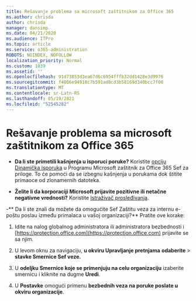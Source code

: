 ```yaml
---
title: Rešavanje problema sa microsoft zaštitnikom za Office 365
ms.author: chrisda
author: chrisda
manager: dansimp
ms.date: 04/21/2020
ms.audience: ITPro
ms.topic: article
ms.service: o365-administration
ROBOTS: NOINDEX, NOFOLLOW
localization_priority: Normal
ms.custom: 1039
ms.assetid: ''
ms.openlocfilehash: 91d73853d3ea67d6c6954fffb32dd1428e3d9976
ms.sourcegitcommit: f4866e94918c7b591ad0cd3b58169d340bcc7f00
ms.translationtype: MT
ms.contentlocale: sr-Latn-RS
ms.lasthandoff: 05/19/2021
ms.locfileid: "52545282"
---
```

# <a name="troubleshooting-microsoft-defender-for-office-365"></a>Rešavanje problema sa microsoft zaštitnikom za Office 365

- **Da li ste primetili kašnjenja u isporuci poruke?** Koristite [opciju Dinamička isporuka](/microsoft-365/security/office-365-security/dynamic-delivery-and-previewing) u Programu Microsoft zaštitnik za Office 365 Sef za priloge. To će pomoći da se izbegnu kašnjenja u porukama dok štitite primaoce od zlonamernih datoteka.

- **Želite li da korporaciji Microsoft prijavite pozitivne ili netačne negativne vrednosti?** Koristite [Istraživač prosleđivanja](https://protection.office.com/reportsubmission).

-** Da li ste znali da možete da omogućite Sef Zaštitu veza za internu e-poštu poslau između primalaca u vašoj organizaciji?** Pratite ove korake:

  1. Idite na nalog globalnog administratora ili administratora bezbednosti i [https://protection.office.com](https://protection.office.com) prijavite se sa njim.

  2. U levom oknu za navigaciju, **u okviru Upravljanje pretnjama** **odaberite** \> **stavke Smernice Sef veze.**

  3. U **odeljku Smernice koje se primenjuju na celu organizaciju** izaberite smernicu i kliknite na dugme **Uredi**.

  4. U **Postavke** omogući primenu **bezbednih veza na poruke poslate u okviru organizacije**.
